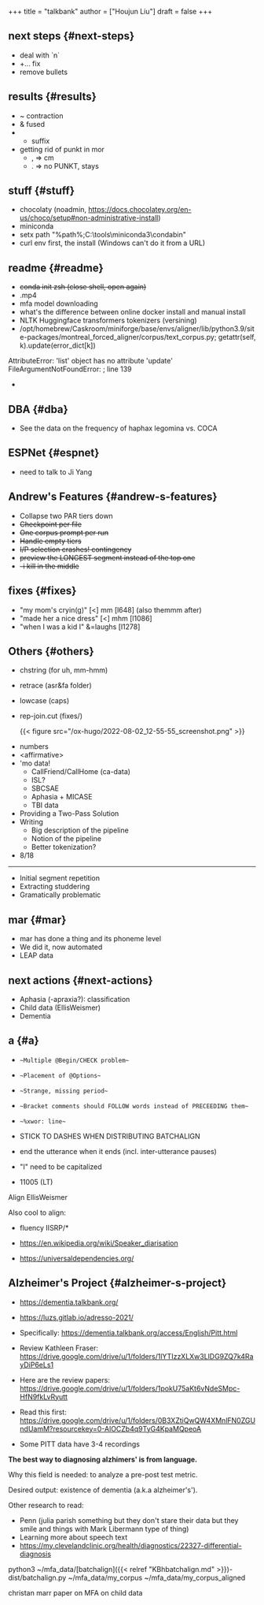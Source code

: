 +++
title = "talkbank"
author = ["Houjun Liu"]
draft = false
+++

## next steps {#next-steps}

-   deal with \`n\`
-   +... fix
-   remove bullets


## results {#results}

-   ~ contraction
-   &amp; fused
-   - suffix
-   getting rid of punkt in mor
    -   , =&gt; cm
    -   . =&gt; no PUNKT, stays


## stuff {#stuff}

-   chocolaty (noadmin, <https://docs.chocolatey.org/en-us/choco/setup#non-administrative-install>)
-   miniconda
-   setx path "%path%;C:\tools\miniconda3\condabin"
-   curl env first, the install (Windows can't do it from a URL)


## readme {#readme}

-   ~~conda init zsh (close shell, open again)~~
-   .mp4
-   mfa model downloading
-   what's the difference between online docker install and manual install
-   NLTK Huggingface transformers tokenizers (versining)
-   /opt/homebrew/Caskroom/miniforge/base/envs/aligner/lib/python3.9/site-packages/montreal_forced_aligner/corpus/text_corpus.py;  getattr(self, k).update(error_dict[k])

AttributeError: 'list' object has no attribute 'update'
FileArgumentNotFoundError: ; line 139

-


## DBA {#dba}

-   See the data on the frequency of haphax legomina vs. COCA


## ESPNet {#espnet}

-   need to talk to Ji Yang


## Andrew's Features {#andrew-s-features}

-   Collapse two PAR tiers down
-   ~~Checkpoint per file~~
-   ~~One corpus prompt per run~~
-   ~~Handle empty tiers~~
-   ~~I/P selection crashes! contingency~~
-   ~~preview the LONGEST segment instead of the top one~~
-   ~~-i kill in the middle~~


## fixes {#fixes}

-   "my mom's cryin(g)" [&lt;] mm [l648] (also themmm after)
-   "made her a nice dress" [&lt;] mhm [l1086]
-   "when I was a kid I" &amp;=laughs [l1278]


## Others {#others}

-   chstring (for uh, mm-hmm)
-   retrace (asr&amp;fa folder)
-   lowcase (caps)
-   rep-join.cut (fixes/)

    {{< figure src="/ox-hugo/2022-08-02_12-55-55_screenshot.png" >}}

<!--listend-->

-   numbers
-   &lt;affirmative&gt;
-   'mo data!
    -   CallFriend/CallHome (ca-data)
    -   ISL?
    -   SBCSAE
    -   Aphasia + MICASE
    -   TBI data
-   Providing a Two-Pass Solution
-   Writing
    -   Big description of the pipeline
    -   Notion of the pipeline
    -   Better tokenization?
-   8/18

---

-   Initial segment repetition
-   Extracting studdering
-   Gramatically problematic


## mar {#mar}

-   mar has done a thing and its phoneme level
-   We did it, now automated
-   LEAP data


## next actions {#next-actions}

-   Aphasia (-apraxia?): classification
-   Child data (EllisWeismer)
-   Dementia


## a {#a}

-   `~Multiple @Begin/CHECK problem~`
-   `~Placement of @Options~`
-   `~Strange, missing period~`
-   `~Bracket comments should FOLLOW words instead of PRECEEDING them~`
-   `~%xwor: line~`

-   STICK TO DASHES WHEN DISTRIBUTING BATCHALIGN
-   end the utterance when it ends (incl. inter-utterance pauses)
-   "I" need to be capitalized
-   11005 (LT)

Align EllisWeismer

Also cool to align:

-   fluency IISRP/\*

-   <https://en.wikipedia.org/wiki/Speaker_diarisation>
-   <https://universaldependencies.org/>


## Alzheimer's Project {#alzheimer-s-project}

-   <https://dementia.talkbank.org/>
-   <https://luzs.gitlab.io/adresso-2021/>
-   Specifically: <https://dementia.talkbank.org/access/English/Pitt.html>

-   Review Kathleen Fraser: <https://drive.google.com/drive/u/1/folders/1lYTIzzXLXw3LlDG9ZQ7k4RayDiP6eLs1>
-   Here are the review papers: <https://drive.google.com/drive/u/1/folders/1pokU75aKt6vNdeSMpc-HfN9fkLvRyutt>
-   Read this first: <https://drive.google.com/drive/u/1/folders/0B3XZtiQwQW4XMnlFN0ZGUndUamM?resourcekey=0-AlOCZb4q9TyG4KpaMQpeoA>

-   Some PITT data have 3-4 recordings

****The best way to diagnosing alzhimers' is from language.****

Why this field is needed: to analyze a pre-post test metric.

Desired output: existence of dementia (a.k.a alzheimer's').

Other research to read:

-   Penn (julia parish something but they don't stare their data but they smile and things with Mark Libermann type of thing)
-   Learning more about speech text
-   <https://my.clevelandclinic.org/health/diagnostics/22327-differential-diagnosis>

python3 ~/mfa_data/[batchalign]({{< relref "KBhbatchalign.md" >}})-dist/batchalign.py ~/mfa_data/my_corpus ~/mfa_data/my_corpus_aligned

christan marr paper on MFA on child data
